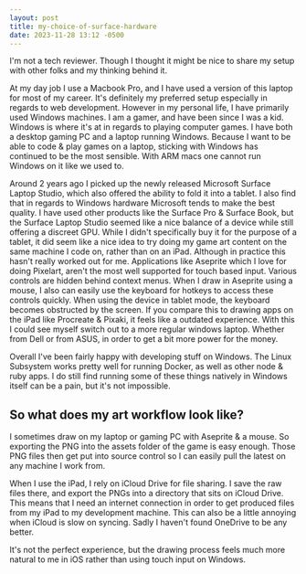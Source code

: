 ```yaml
---
layout: post
title: my-choice-of-surface-hardware
date: 2023-11-28 13:12 -0500
---
```


I'm not a tech reviewer. Though I thought it might be nice to share my setup with other folks and my thinking behind it.

At my day job I use a Macbook Pro, and I have used a version of this laptop for most of my career. It's definitely my preferred setup especially in regards to web development. However in my personal life, I have primarily used Windows machines. I am a gamer, and have been since I was a kid. Windows is where it's at in regards to playing computer games. I have both a desktop gaming PC and a laptop running Windows. Because I want to be able to code & play games on a laptop, sticking with Windows has continued to be the most sensible. With ARM macs one cannot run Windows on it like we used to.

Around 2 years ago I picked up the newly released Microsoft Surface Laptop Studio, which also offered the ability to fold it into a tablet. I also find that in regards to Windows hardware Microsoft tends to make the best quality. I have used other products like the Surface Pro & Surface Book, but the Surface Laptop Studio seemed like a nice balance of a device while still offering a discreet GPU. While I didn't specifically buy it for the purpose of a tablet, it did seem like a nice idea to try doing my game art content on the same machine I code on, rather than on an iPad. Although in practice this hasn't really worked out for me. Applications like Aseprite which I love for doing Pixelart, aren't the most well supported for touch based input. Various controls are hidden behind context menus. When I draw in Aseprite using a mouse, I also can easily use the keyboard for hotkeys to access these controls quickly. When using the device in tablet mode, the keyboard becomes obstructed by the screen. If you compare this to drawing apps on the iPad like Procreate & Pixaki, it feels like a outdated experience. With this I could see myself switch out to a more regular windows laptop. Whether from Dell or from ASUS, in order to get a bit more power for the money.

Overall I've been fairly happy with developing stuff on Windows. The Linux Subsystem works pretty well for running Docker, as well as other node & ruby apps. I do still find running some of these things natively in Windows itself can be a pain, but it's not impossible.

## So what does my art workflow look like?

I sometimes draw on my laptop or gaming PC with Aseprite & a mouse. So exporting the PNG into the assets folder of the game is easy enough. Those PNG files then get put into source control so I can easily pull the latest on any machine I work from.

When I use the iPad, I rely on iCloud Drive for file sharing. I save the raw files there, and export the PNGs into a directory that sits on iCloud Drive. This means that I need an internet connection in order to get produced files from my iPad to my development machine. This can also be a little annoying when iCloud is slow on syncing. Sadly I haven't found OneDrive to be any better.

It's not the perfect experience, but the drawing process feels much more natural to me in iOS rather than using touch input on Windows.
